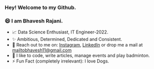 ### Hey! Welcome to my Github.
### 😄 I am Bhavesh Rajani.

- 📈 Data Science Enthusiast, IT Engineer-2022.
- ✨ Ambitious, Determined, Dedicated and Consistent.
- 🤞 Reach out to me on: [Instagram](https://www.instagram.com/rajani_ji/), [LinkedIn](https://www.linkedin.com/in/bhavesh-rajani-366016182/) or drop me a mail at mailtobhavesh11@gmail.com
- 🖤 I like to code, write articles, manage events and play badminton. 
- ⚡ Fun Fact (completely irrelevant): I love Dogs.
